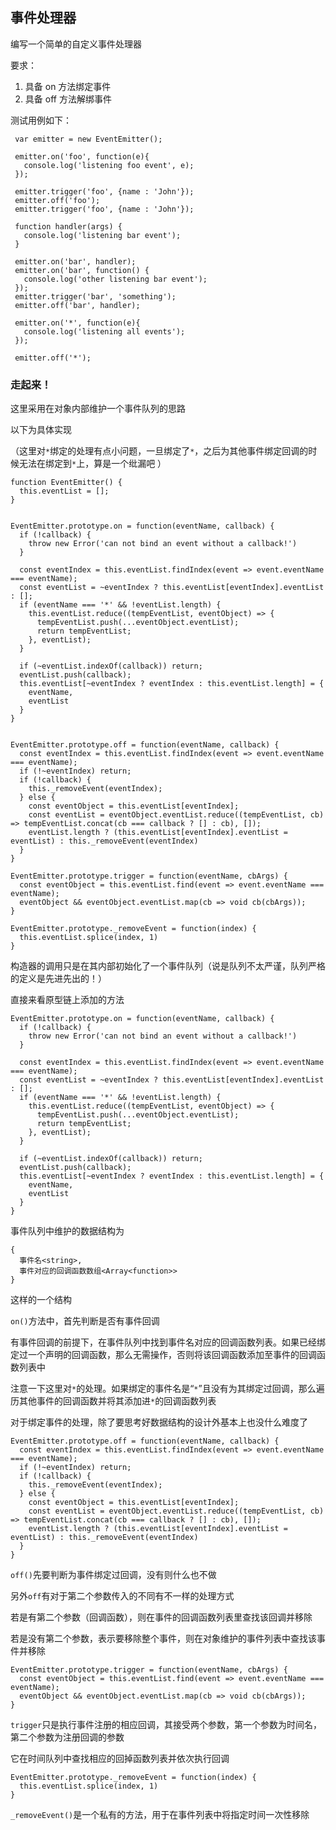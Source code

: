 ## 事件处理器

编写一个简单的自定义事件处理器   

要求：
1. 具备 on 方法绑定事件
2. 具备 off 方法解绑事件

测试用例如下：   

```
 var emitter = new EventEmitter();

 emitter.on('foo', function(e){
   console.log('listening foo event', e);
 });

 emitter.trigger('foo', {name : 'John'});
 emitter.off('foo');
 emitter.trigger('foo', {name : 'John'});
 
 function handler(args) {
   console.log('listening bar event');
 }
 
 emitter.on('bar', handler);
 emitter.on('bar', function() {
   console.log('other listening bar event');
 });
 emitter.trigger('bar', 'something');
 emitter.off('bar', handler);
 
 emitter.on('*', function(e){
   console.log('listening all events');
 });
 
 emitter.off('*');
```   

### 走起来！   

这里采用在对象内部维护一个事件队列的思路  

以下为具体实现  


（这里对```*```绑定的处理有点小问题，一旦绑定了```*```，之后为其他事件绑定回调的时候无法在绑定到```*```上，算是一个纰漏吧 ）

```
function EventEmitter() {
  this.eventList = [];
}


EventEmitter.prototype.on = function(eventName, callback) {
  if (!callback) {
    throw new Error('can not bind an event without a callback!')
  }

  const eventIndex = this.eventList.findIndex(event => event.eventName === eventName);
  const eventList = ~eventIndex ? this.eventList[eventIndex].eventList : [];
  if (eventName === '*' && !eventList.length) {
    this.eventList.reduce((tempEventList, eventObject) => {
      tempEventList.push(...eventObject.eventList);
      return tempEventList;
    }, eventList);
  }

  if (~eventList.indexOf(callback)) return;
  eventList.push(callback);
  this.eventList[~eventIndex ? eventIndex : this.eventList.length] = {
    eventName,
    eventList
  }
}


EventEmitter.prototype.off = function(eventName, callback) {
  const eventIndex = this.eventList.findIndex(event => event.eventName === eventName);
  if (!~eventIndex) return;
  if (!callback) {
    this._removeEvent(eventIndex);
  } else {
    const eventObject = this.eventList[eventIndex];
    const eventList = eventObject.eventList.reduce((tempEventList, cb) => tempEventList.concat(cb === callback ? [] : cb), []);
    eventList.length ? (this.eventList[eventIndex].eventList = eventList) : this._removeEvent(eventIndex)
  }
}

EventEmitter.prototype.trigger = function(eventName, cbArgs) {
  const eventObject = this.eventList.find(event => event.eventName === eventName);
  eventObject && eventObject.eventList.map(cb => void cb(cbArgs));
}

EventEmitter.prototype._removeEvent = function(index) {
  this.eventList.splice(index, 1)
}
```   

构造器的调用只是在其内部初始化了一个事件队列（说是队列不太严谨，队列严格的定义是先进先出的！）  

直接来看原型链上添加的方法   

```
EventEmitter.prototype.on = function(eventName, callback) {
  if (!callback) {
    throw new Error('can not bind an event without a callback!')
  }

  const eventIndex = this.eventList.findIndex(event => event.eventName === eventName);
  const eventList = ~eventIndex ? this.eventList[eventIndex].eventList : [];
  if (eventName === '*' && !eventList.length) {
    this.eventList.reduce((tempEventList, eventObject) => {
      tempEventList.push(...eventObject.eventList);
      return tempEventList;
    }, eventList);
  }

  if (~eventList.indexOf(callback)) return;
  eventList.push(callback);
  this.eventList[~eventIndex ? eventIndex : this.eventList.length] = {
    eventName,
    eventList
  }
}
```

事件队列中维护的数据结构为
```
{
  事件名<string>,
  事件对应的回调函数数组<Array<function>>
}
```
这样的一个结构   

```on()```方法中，首先判断是否有事件回调   

有事件回调的前提下，在事件队列中找到事件名对应的回调函数列表。如果已经绑定过一个声明的回调函数，那么无需操作，否则将该回调函数添加至事件的回调函数列表中  

注意一下这里对```*```的处理。如果绑定的事件名是“```*```”且没有为其绑定过回调，那么遍历其他事件的回调函数并将其添加进```*```的回调函数列表   

对于绑定事件的处理，除了要思考好数据结构的设计外基本上也没什么难度了   

```
EventEmitter.prototype.off = function(eventName, callback) {
  const eventIndex = this.eventList.findIndex(event => event.eventName === eventName);
  if (!~eventIndex) return;
  if (!callback) {
    this._removeEvent(eventIndex);
  } else {
    const eventObject = this.eventList[eventIndex];
    const eventList = eventObject.eventList.reduce((tempEventList, cb) => tempEventList.concat(cb === callback ? [] : cb), []);
    eventList.length ? (this.eventList[eventIndex].eventList = eventList) : this._removeEvent(eventIndex)
  }
}
```
```off()```先要判断为事件绑定过回调，没有则什么也不做   

另外```off```有对于第二个参数传入的不同有不一样的处理方式   

若是有第二个参数（回调函数），则在事件的回调函数列表里查找该回调并移除   

若是没有第二个参数，表示要移除整个事件，则在对象维护的事件列表中查找该事件并移除   

```
EventEmitter.prototype.trigger = function(eventName, cbArgs) {
  const eventObject = this.eventList.find(event => event.eventName === eventName);
  eventObject && eventObject.eventList.map(cb => void cb(cbArgs));
}
```

```trigger```只是执行事件注册的相应回调，其接受两个参数，第一个参数为时间名，第二个参数为注册回调的参数   

它在时间队列中查找相应的回掉函数列表并依次执行回调   

```
EventEmitter.prototype._removeEvent = function(index) {
  this.eventList.splice(index, 1)
}
```

```_removeEvent()```是一个私有的方法，用于在事件列表中将指定时间一次性移除